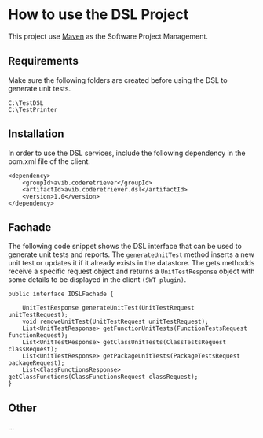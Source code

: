 # How to use the DSL Project
This project use [Maven](https://maven.apache.org/index.html) as the Software Project Management.

## Requirements
Make sure the following folders are created before using the DSL to generate unit tests.
```
C:\TestDSL
C:\TestPrinter
```

## Installation
In order to use the DSL services, include the following dependency in the pom.xml file of the client.
```
<dependency>
    <groupId>avib.coderetriever</groupId>
    <artifactId>avib.coderetriever.dsl</artifactId>
    <version>1.0</version>
</dependency>
```

## Fachade
The following code snippet shows the DSL interface that can be used to generate unit tests and reports. 
The ```generateUnitTest``` method inserts a new unit test or updates it if it already exists in the datastore. 
The gets methodds receive a specific request object and returns a ```UnitTestResponse``` object with some details to be displayed in the client ```(SWT plugin)```.
```
public interface IDSLFachade {

    UnitTestResponse generateUnitTest(UnitTestRequest unitTestRequest);
    void removeUnitTest(UnitTestRequest unitTestRequest);
    List<UnitTestResponse> getFunctionUnitTests(FunctionTestsRequest functionRequest);
    List<UnitTestResponse> getClassUnitTests(ClassTestsRequest classRequest);
    List<UnitTestResponse> getPackageUnitTests(PackageTestsRequest packageRequest);
    List<ClassFunctionsResponse> getClassFunctions(ClassFunctionsRequest classRequest);
}
```

## Other
...